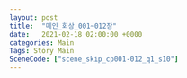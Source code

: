 ```yaml
---
layout: post
title:  "메인_회상_001~012장"
date:   2021-02-18 02:00:00 +0000
categories: Main
Tags: Story Main
SceneCode: ["scene_skip_cp001-012_q1_s10"]
---
```

